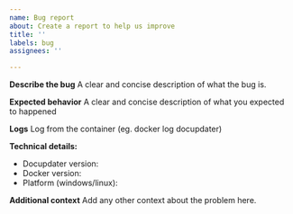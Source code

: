 ```yaml
---
name: Bug report
about: Create a report to help us improve
title: ''
labels: bug
assignees: ''

---
```


**Describe the bug**
A clear and concise description of what the bug is.

**Expected behavior**
A clear and concise description of what you expected to happened

**Logs**
Log from the container (eg. docker log docupdater)

**Technical details:**

* Docupdater version:
* Docker version:
* Platform (windows/linux):

**Additional context**
Add any other context about the problem here.
